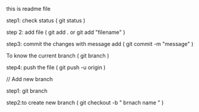 this is readme file


step1: check status  ( git status )

step 2: add file ( git add . or git add "filename" )

step3: commit the changes  with message add ( git commit -m "message" )

To know the current branch ( git branch  )


step4: push the file ( git push -u origin )


// Add new branch 

step1: git branch

step2:to create new branch ( git checkout -b " brnach name " )